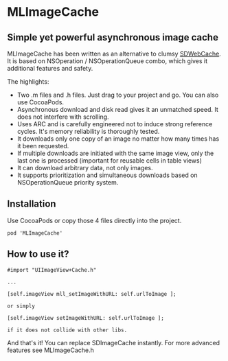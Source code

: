 # MLImageCache
## Simple yet powerful asynchronous image cache

MLImageCache has been written as an alternative to clumsy [SDWebCache](https://github.com/rs/SDWebImage). It is based on NSOperation / NSOperationQueue combo, which gives it additional features and safety. 

The highlights:

* Two .m files and .h files. Just drag to your project and go. You can also use CocoaPods.
* Asynchronous download and disk read gives it an unmatched speed. It does not interfere with scrolling.
* Uses ARC and is carefully engineered not to induce strong reference cycles. It's memory reliability is thoroughly tested.
* It downloads only one copy of an image no matter how many times has it been requested.
* If multiple downloads are initiated with the same image view, only the last one is processed (important for reusable cells in table views)
* It can download arbitrary data, not only images.
* It supports prioritization and simultaneous downloads based on NSOperationQueue priority system.

## Installation
  
Use CocoaPods or copy those 4 files directly into the project. 

    pod 'MLImageCache'

## How to use it?

    #import "UIImageView+Cache.h"
    
    ...
    
    [self.imageView mll_setImageWithURL: self.urlToImage ];
    
    or simply 
    
    [self.imageView setImageWithURL: self.urlToImage ];

    if it does not collide with other libs.

And that's it! You can replace SDImageCache instantly. For more advanced features see MLImageCache.h
